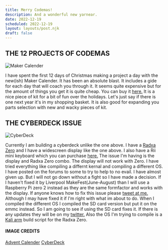 ```yaml
---
title: Merry Codemas!
description: And a wonderful new yarnear.
date: 2022-12-19
scheduled: 2022-12-19
layout: layouts/post.njk
draft: false
---
```


## THE 12 PROJECTS OF CODEMAS

![Maker Calender](https://cdn.shopify.com/s/files/1/0176/3274/products/maker-advent-calendar-includes-raspberry-pi-pico-h-the-pi-hut-cal-01-39692068520131_700x.jpg?v=1665159637)

I have spent the first 12 days of Christmas making a project a day with the new(ish) Maker Calender. It has been an absolute blast. It includes a gide for each day that will coach you through it. It seems quite expensive but for the amount of things you get it is quite cheap. You can buy it [here.](https://thepihut.com/products/maker-advent-calendar-includes-raspberry-pi-pico-h) It is a nice piece of kit for a bit of fun over the holidays. Let's just say if there is one next year it's in my shopping basket. It is also good for expanding you parts selection with new and wacky pieces of kit.

## THE CYBERDECK ISSUE

![CyberDeck](https://hackaday.com/wp-content/uploads/2021/03/datablaster_feat.jpg)

Currently I am building a cyberdeck unlike the one above. I have a [Radxa Zero](https://wiki.radxa.com/Zero) and I have a widescreen display like the one above. I also have a Rii mini keyboard which you can purchase [here.](https://www.amazon.co.uk/Rii-K01X1-Mini-Wireless-Keyboard/dp/B01G6XGLQQ/ref=sr_1_5?crid=XF2220E5D6UN&keywords=rii+mini+keyboard&qid=1671467985&sprefix=rii+%2Caps%2C125&sr=8-5) The issue I'm having is the display and Radxa Zero combo. The display will not work with Zero. I have tried everything like compiling a differnt kernal and compiling a different OS. I have posted on the forums to some to try to help to no evail. I have almost given up. But I will not go down without a fight so I have made a decision. If I haven't fixed it by Liverpool MakeFest(June-August) than I will use a Raspberry Pi zero 2 instead as they are the same formfactor and works with the display. If anyone knows how to fix this issue please [tweet at me.](https://twitter.com/precious13ui) Although I may have fixed it if I'm right with what im about to do. When I compiled the different OS I compiled the SD card version but put it on the emmc instead. So I am going to see if using the SD card fixes it. If there is any updates they will be on my [twitter.](https://twitter.com/precious13ui) Also the OS I'm trying to compile is a [Kali arm](https://www.kali.org/docs/arm/) build script for the Radxa Zero.

#### IMAGE CREDITS

[Advent Calender](https://thepihut.com/products/maker-advent-calendar-includes-raspberry-pi-pico-h)
[CyberDeck](https://hackaday.com/2021/03/25/data-blaster-is-a-hip-rpi-cyberdeck/)
